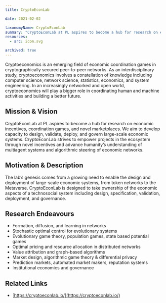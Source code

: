 ```yaml
---
title: CryptoEconLab

date: 2021-02-02

taxonomyName: CryptoEconLab
summary: "CryptoEconLab at PL aspires to become a hub for research on economic incentives, coordination games, and novel marketplaces. We aim to develop capacity to design, validate, deploy, and govern large-scale economic systems."
resources:
  - src: icon.svg

archived: true
---
```




Cryptoeconomics is an emerging field of economic coordination games in cryptographically secured peer-to-peer networks. As an interdisciplinary study, cryptoeconomics involves a constellation of knowledge including computer science, network science, statistics, economics, and system engineering. In an increasingly networked and open world, cryptoeconomics will play a bigger role in coordinating human and machine activities and building a better future.

## Mission & Vision

CryptoEconLab at PL aspires to become a hub for research on economic incentives, coordination games, and novel marketplaces. We aim to develop capacity to design, validate, deploy, and govern large-scale economic systems. CryptoEconLab strives to empower projects in the ecosystem through novel incentives and advance humanity’s understanding of multiagent systems and algorithmic steering of economic networks.

## Motivation & Description

The lab’s genesis comes from a growing need to enable the design and deployment of large-scale economic systems, from token networks to the Metaverse. CryptoEconLab is designed to take ownership of the economic aspects of a technosocial system including design, specification, validation, deployment, and governance.

## Research Endeavours

- Formation, diffusion, and learning in networks
- Stochastic optimal control for evolutionary systems
- Evolutionary game theory, population games, state based potential games
- Optimal pricing and resource allocation in distributed networks
- Value attribution and graph-based algorithms
- Market design, algorithmic game theory & differential privacy
- Prediction markets, automated market makers, reputation systems
- Institutional economics and governance

## Related Links

- [https://cryptoeconlab.io/](https://cryptoeconlab.io/)